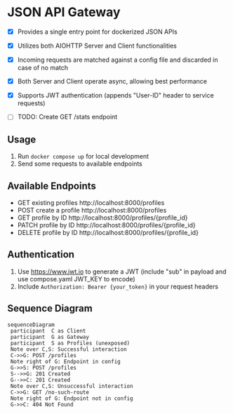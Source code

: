 # JSON API Gateway

 - [x] Provides a single entry point for dockerized JSON APIs
 - [x] Utilizes both AIOHTTP Server and Client functionalities
 - [x] Incoming requests are matched against a config file and discarded in case of no match
 - [x] Both Server and Client operate async, allowing best performance
 - [x] Supports JWT authentication (appends "User-ID" header to service requests)
 - [ ] TODO: Create GET /stats endpoint


## Usage

1. Run `docker compose up` for local development
2. Send some requests to available endpoints


## Available Endpoints

- GET existing profiles http://localhost:8000/profiles
- POST create a profile http://localhost:8000/profiles
- GET profile by ID http://localhost:8000/profiles/{profile_id}
- PATCH profile by ID http://localhost:8000/profiles/{profile_id}
- DELETE profile by ID http://localhost:8000/profiles/{profile_id}


## Authentication
1. Use https://www.jwt.io to generate a JWT (include "sub" in payload and use compose.yaml JWT_KEY to encode)
2. Include `Authorization: Bearer {your_token}` in your request headers


## Sequence Diagram

```mermaid
sequenceDiagram  
 participant  C as Client
 participant  G as Gateway
 participant  S as Profiles (unexposed)
 Note over C,S: Successful interaction
 C->>G: POST /profiles
 Note right of G: Endpoint in config
 G->>S: POST /profiles
 S-->>G: 201 Created
 G-->>C: 201 Created
 Note over C,S: Unsuccessful interaction
 C->>G: GET /no-such-route
 Note right of G: Endpoint not in config
 G->>C: 404 Not Found
```